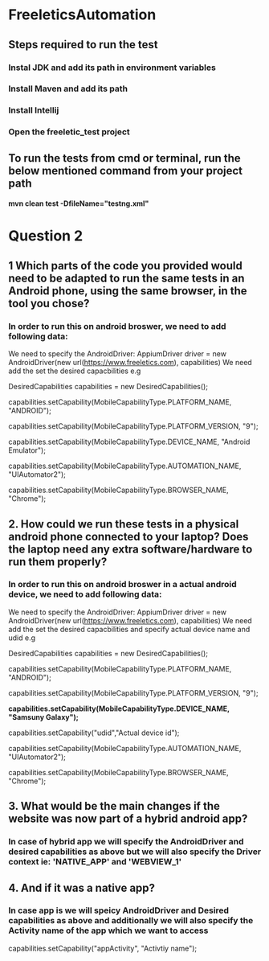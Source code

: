# FreeleticsAutomation
## Steps required to run the test
### Instal JDK and add its path in environment variables
### Install Maven and add its path
### Install Intellij
### Open the freeletic_test project
## To run the tests from cmd or terminal, run the below mentioned command from your project path
#### mvn clean test -DfileName="testng.xml"

# Question 2
## 1  Which parts of the code you provided would need to be adapted to run the same tests in an Android phone, using the same browser, in the tool you chose?
### In order to run this on android broswer, we need to add following data:
We need to specify the AndroidDriver: AppiumDriver driver = new AndroidDriver(new url(https://www.freeletics.com), capabilities)
We need add the set the desired capacbilities e.g 

DesiredCapabilities capabilities = new DesiredCapabilities();

capabilities.setCapability(MobileCapabilityType.PLATFORM_NAME, "ANDROID");

capabilities.setCapability(MobileCapabilityType.PLATFORM_VERSION, "9");

capabilities.setCapability(MobileCapabilityType.DEVICE_NAME, "Android Emulator");

capabilities.setCapability(MobileCapabilityType.AUTOMATION_NAME, "UIAutomator2");

capabilities.setCapability(MobileCapabilityType.BROWSER_NAME, "Chrome");

## 2. How could we run these tests in a physical android phone connected to your laptop? Does the laptop need any extra software/hardware to run them properly?
### In order to run this on android broswer in a actual android device, we need to add following data:
We need to specify the AndroidDriver: AppiumDriver driver = new AndroidDriver(new url(https://www.freeletics.com), capabilities)
We need add the set the desired capacbilities and specify actual device name and udid e.g 

DesiredCapabilities capabilities = new DesiredCapabilities();

capabilities.setCapability(MobileCapabilityType.PLATFORM_NAME, "ANDROID");

capabilities.setCapability(MobileCapabilityType.PLATFORM_VERSION, "9");

**capabilities.setCapability(MobileCapabilityType.DEVICE_NAME, "Samsuny Galaxy");**

capabilities.setCapability("udid","Actual device id");

capabilities.setCapability(MobileCapabilityType.AUTOMATION_NAME, "UIAutomator2");

capabilities.setCapability(MobileCapabilityType.BROWSER_NAME, "Chrome");

## 3. What would be the main changes if the website was now part of a hybrid android app? 
### In case of hybrid app we will specify the AndroidDriver and desired capabilities as above but we will also specify the Driver context ie: 'NATIVE_APP' and 'WEBVIEW_1'

## 4. And if it was a native app? 
### In case app is we will speicy AndroidDriver and Desired capabilities as above and additionally we will also specify the Activity name of the app which we want to access
capabilities.setCapability("appActivity", "Activtiy name");



